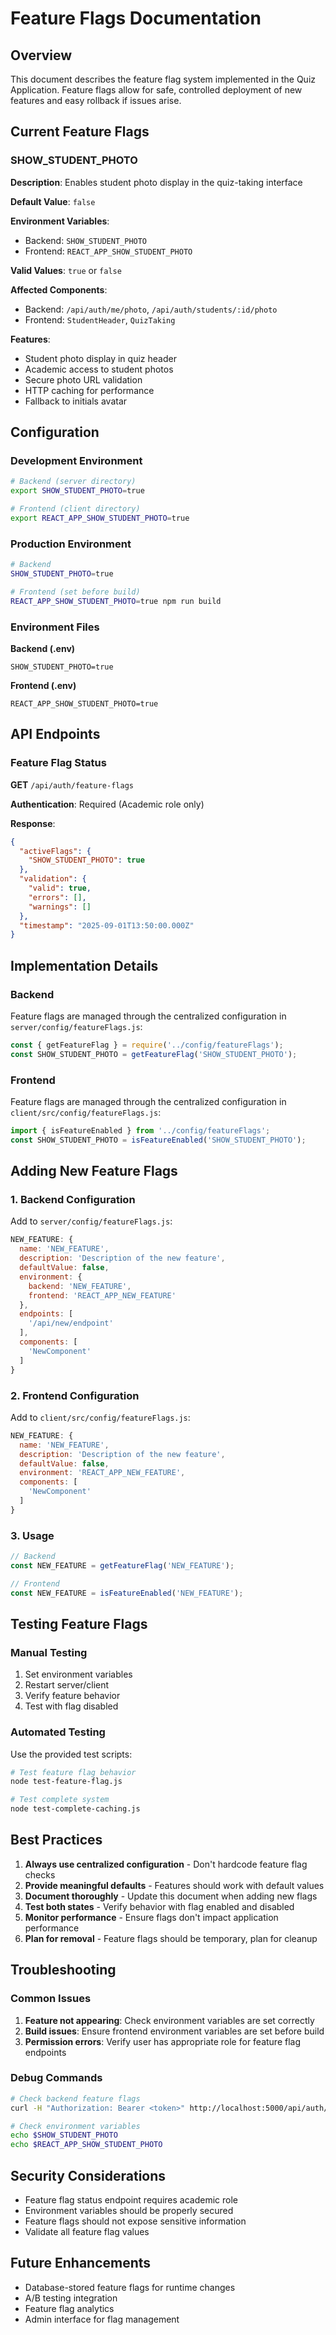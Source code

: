 # Feature Flags Documentation

## Overview

This document describes the feature flag system implemented in the Quiz Application. Feature flags allow for safe, controlled deployment of new features and easy rollback if issues arise.

## Current Feature Flags

### SHOW_STUDENT_PHOTO

**Description**: Enables student photo display in the quiz-taking interface

**Default Value**: `false`

**Environment Variables**:
- Backend: `SHOW_STUDENT_PHOTO`
- Frontend: `REACT_APP_SHOW_STUDENT_PHOTO`

**Valid Values**: `true` or `false`

**Affected Components**:
- Backend: `/api/auth/me/photo`, `/api/auth/students/:id/photo`
- Frontend: `StudentHeader`, `QuizTaking`

**Features**:
- Student photo display in quiz header
- Academic access to student photos
- Secure photo URL validation
- HTTP caching for performance
- Fallback to initials avatar

## Configuration

### Development Environment

```bash
# Backend (server directory)
export SHOW_STUDENT_PHOTO=true

# Frontend (client directory)
export REACT_APP_SHOW_STUDENT_PHOTO=true
```

### Production Environment

```bash
# Backend
SHOW_STUDENT_PHOTO=true

# Frontend (set before build)
REACT_APP_SHOW_STUDENT_PHOTO=true npm run build
```

### Environment Files

**Backend (.env)**
```env
SHOW_STUDENT_PHOTO=true
```

**Frontend (.env)**
```env
REACT_APP_SHOW_STUDENT_PHOTO=true
```

## API Endpoints

### Feature Flag Status

**GET** `/api/auth/feature-flags`

**Authentication**: Required (Academic role only)

**Response**:
```json
{
  "activeFlags": {
    "SHOW_STUDENT_PHOTO": true
  },
  "validation": {
    "valid": true,
    "errors": [],
    "warnings": []
  },
  "timestamp": "2025-09-01T13:50:00.000Z"
}
```

## Implementation Details

### Backend

Feature flags are managed through the centralized configuration in `server/config/featureFlags.js`:

```javascript
const { getFeatureFlag } = require('../config/featureFlags');
const SHOW_STUDENT_PHOTO = getFeatureFlag('SHOW_STUDENT_PHOTO');
```

### Frontend

Feature flags are managed through the centralized configuration in `client/src/config/featureFlags.js`:

```javascript
import { isFeatureEnabled } from '../config/featureFlags';
const SHOW_STUDENT_PHOTO = isFeatureEnabled('SHOW_STUDENT_PHOTO');
```

## Adding New Feature Flags

### 1. Backend Configuration

Add to `server/config/featureFlags.js`:

```javascript
NEW_FEATURE: {
  name: 'NEW_FEATURE',
  description: 'Description of the new feature',
  defaultValue: false,
  environment: {
    backend: 'NEW_FEATURE',
    frontend: 'REACT_APP_NEW_FEATURE'
  },
  endpoints: [
    '/api/new/endpoint'
  ],
  components: [
    'NewComponent'
  ]
}
```

### 2. Frontend Configuration

Add to `client/src/config/featureFlags.js`:

```javascript
NEW_FEATURE: {
  name: 'NEW_FEATURE',
  description: 'Description of the new feature',
  defaultValue: false,
  environment: 'REACT_APP_NEW_FEATURE',
  components: [
    'NewComponent'
  ]
}
```

### 3. Usage

```javascript
// Backend
const NEW_FEATURE = getFeatureFlag('NEW_FEATURE');

// Frontend
const NEW_FEATURE = isFeatureEnabled('NEW_FEATURE');
```

## Testing Feature Flags

### Manual Testing

1. Set environment variables
2. Restart server/client
3. Verify feature behavior
4. Test with flag disabled

### Automated Testing

Use the provided test scripts:

```bash
# Test feature flag behavior
node test-feature-flag.js

# Test complete system
node test-complete-caching.js
```

## Best Practices

1. **Always use centralized configuration** - Don't hardcode feature flag checks
2. **Provide meaningful defaults** - Features should work with default values
3. **Document thoroughly** - Update this document when adding new flags
4. **Test both states** - Verify behavior with flag enabled and disabled
5. **Monitor performance** - Ensure flags don't impact application performance
6. **Plan for removal** - Feature flags should be temporary, plan for cleanup

## Troubleshooting

### Common Issues

1. **Feature not appearing**: Check environment variables are set correctly
2. **Build issues**: Ensure frontend environment variables are set before build
3. **Permission errors**: Verify user has appropriate role for feature flag endpoints

### Debug Commands

```bash
# Check backend feature flags
curl -H "Authorization: Bearer <token>" http://localhost:5000/api/auth/feature-flags

# Check environment variables
echo $SHOW_STUDENT_PHOTO
echo $REACT_APP_SHOW_STUDENT_PHOTO
```

## Security Considerations

- Feature flag status endpoint requires academic role
- Environment variables should be properly secured
- Feature flags should not expose sensitive information
- Validate all feature flag values

## Future Enhancements

- Database-stored feature flags for runtime changes
- A/B testing integration
- Feature flag analytics
- Admin interface for flag management

